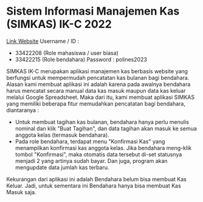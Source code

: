 # Sistem Informasi Manajemen Kas (SIMKAS) IK-C 2022

[Link Website](https://simkas.kelastanpaac.my.id)
Username / ID : 
- 33422208 (Role mahasiswa / user biasa)
- 33422215 (Role bendahara)
Password : polines2023

SIMKAS IK-C merupakan aplikasi manajemen kas berbasis website yang berfungsi untuk mempermudah pencatatan kas bulanan bagi bendahara. Alasan kami membuat aplikasi ini adalah karena pada awalnya bendahara harus mencatat secara manual data kas masuk maupun data kas keluar melalui Google Spreadsheet. Maka dari itu, kami membuat aplikasi SIMKAS yang memiliki beberapa fitur memudahkan pencatatan bagi bendahara, diantaranya :
- Untuk membuat tagihan kas bulanan, bendahara hanya perlu menulis nominal dan klik "Buat Tagihan", dan data tagihan akan masuk ke semua anggota kelas (termasuk bendahara).
- Pada role bendahara, terdapat menu "Konfirmasi Kas" yang menampilkan konfirmasi kas anggota kelas. Jika bendahara meng-klik tombol "Konfirmasi", maka otomatis data tersebut di-set statusnya menjadi 2 yang artinya sudah bayar. Dan juga, program akan mengupdate data jumlah kas terbaru.

Kekurangan dari aplikasi ini adalah Bendahara belum bisa membuat Kas Keluar. Jadi, untuk sementara ini Bendahara hanya bisa membuat Kas Masuk saja.
